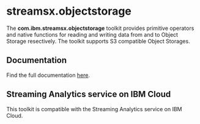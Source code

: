 # streamsx.objectstorage

The **com.ibm.streamsx.objectstorage** toolkit provides primitive operators and native functions for reading and writing data from and to Object Storage resectively. The toolkit supports S3 compatible Object Storages.

## Documentation

Find the full documentation [here](https://ibmstreams.github.io/streamsx.objectstorage/).

## Streaming Analytics service on IBM Cloud

This toolkit is compatible with the Streaming Analytics service on IBM Cloud.



